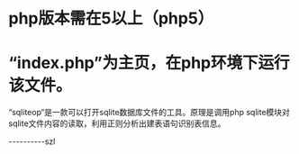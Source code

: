 # php版本需在5以上（php5）
# “index.php”为主页，在php环境下运行该文件。

“sqliteop“是一款可以打开sqlite数据库文件的工具。原理是调用php sqlite模块对sqlite文件内容的读取，利用正则分析出建表语句识别表信息。

----------szl


